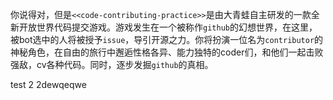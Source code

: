 你说得对，但是`<<code-contributing-practice>>`是由大青蛙自主研发的一款全新开放世界代码提交游戏。游戏发生在一个被称作`github`的幻想世界，在这里，被bot选中的人将被授予`issue`，导引开源之力。你将扮演一位名为`contributor`的神秘角色，在自由的旅行中邂逅性格各异、能力独特的coder们，和他们一起击败强敌，cv各种代码。同时，逐步发掘`github`的真相。

test 2 2dewqeqwe
